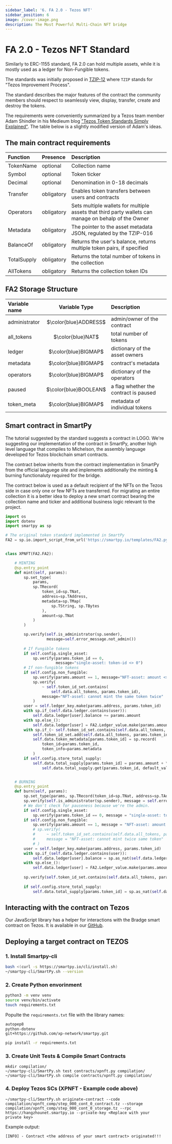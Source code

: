 ```yaml
---
sidebar_label: '6. FA 2.0 - Tezos NFT'
sidebar_position: 6
image: /cover-image.png
description: The Most Powerful Multi-Chain NFT bridge
---
```


# FA 2.0 - Tezos NFT Standard

Similarly to ERC-1155 standard, FA 2.0 can hold multiple assets, while it is mostly used as a ledger for Non-Fungible tokens.

The standards was initially proposed in [TZIP-12](https://gitlab.com/tezos/tzip/-/tree/master/proposals/tzip-12) where `TZIP` stands for "Tezos Improvement Process".

The standard describes the major features of the contract the community members should respect to seamlessly view, display, transfer, create and destroy the tokens.

The requirements were conveniently summarized by a Tezos team member Adam Shindler in his Medieum blog ["Tezos Token Standards Simply Explained"](https://medium.com/tezos-israel/tezos-token-standards-simply-explained-352e76c1ee5b). The table below is a slightly modified version of Adam's ideas.

## The main contract requirements

|Function|Presence|Description|
|:-|:-|:-|
|TokenName|optional|Collection name|
|Symbol|optional|Token ticker|
|Decimal|optional|Denomination in 0-18 decimals|
|Transfer|obligatory|Enables token transfers between users and contracts|
|Operators|obligatory|Sets multiple wallets for multiple assets that third party wallets can manage on behalp of the Owner|
|Metadata|obligatory|The pointer to the asset metadata JSON, regulated by the TZIP-016|
|BalanceOf|obligatory|Returns the user's balance, returns multiple token pairs, if specified|
|TotalSupply|obligatory|Returns the total number of tokens in the collection|
|AllTokens|obligatory|Returns the collection token IDs|


## FA2 Storage Structure

|Variable name|Variable Type|Description|
|:-|:-:|:-|
|administrator|$\color{blue}ADDRESS$|admin/owner of the contract|
|all_tokens|$\color{blue}NAT$|total number of tokens|
|ledger|$\color{blue}BIGMAP$|dictionary of the asset owners|
|metadata|$\color{blue}BIGMAP$|contract's metadata|
|operators|$\color{blue}BIGMAP$|dictionary of the operators|
|paused|$\color{blue}BOOLEAN$|a flag whether the contract is paused|
|token_meta|$\color{blue}BIGMAP$|metadata of individual tokens|

## Smart contract in SmartPy

The tutorial suggested by the standard suggests a contract in LOGO. We're suggesting our implementation of the contract in SmartPy, another high level language that compiles to Michelson, the assembly language developed for Tezos blockchain smart contracts.

The contract below inherits from the contract implementation in SmartPy from the official languege site and implements additionally the minting & burning functionaluty required for the bridge.

The contract below is used as a default recipient of the NFTs on the Tezos side in case only one or few NFTs are transferred. For migrating an entire collection it is a better idea to deploy a new smart contract bearing the collection name and ticker and additional business logic relevant to the project.

```python
import os
import dotenv
import smartpy as sp

# The original token standard implemented in SmartPy
FA2 = sp.io.import_script_from_url('https://smartpy.io/templates/FA2.py')


class XPNFT(FA2.FA2):

    # MINTING
    @sp.entry_point
    def mint(self, params):
        sp.set_type(
            params,
            sp.TRecord(
                token_id=sp.TNat,
                address=sp.TAddress,
                metadata=sp.TMap(
                    sp.TString, sp.TBytes
                ),
                amount=sp.TNat
            )
        )

        sp.verify(self.is_administrator(sp.sender),
                  message=self.error_message.not_admin())
        
        # If Fungible tokens
        if self.config.single_asset:
            sp.verify(params.token_id == 0,
                      message="single-asset: token-id <> 0")
        # If non-fungible tokens
        if self.config.non_fungible:
            sp.verify(params.amount == 1, message="NFT-asset: amount <> 1")
            sp.verify(
                ~ self.token_id_set.contains(
                    self.data.all_tokens, params.token_id),
                message="NFT-asset: cannot mint the same token twice"
            )
        user = self.ledger_key.make(params.address, params.token_id)
        with sp.if_(self.data.ledger.contains(user)):
            self.data.ledger[user].balance += params.amount
        with sp.else_():
            self.data.ledger[user] = FA2.Ledger_value.make(params.amount)
        with sp.if_(~ self.token_id_set.contains(self.data.all_tokens, params.token_id)):
            self.token_id_set.add(self.data.all_tokens, params.token_id)
            self.data.token_metadata[params.token_id] = sp.record(
                token_id=params.token_id,
                token_info=params.metadata
            )
        if self.config.store_total_supply:
            self.data.total_supply[params.token_id] = params.amount + \
                self.data.total_supply.get(params.token_id, default_value=0)


    # BURNING
    @sp.entry_point
    def burn(self, params):
        sp.set_type(params, sp.TRecord(token_id=sp.TNat, address=sp.TAddress, amount=sp.TNat))
        sp.verify(self.is_administrator(sp.sender), message = self.error_message.not_admin())
        # We don't check for pauseness because we're the admin.
        if self.config.single_asset:
            sp.verify(params.token_id == 0, message = "single-asset: token-id <> 0")
        if self.config.non_fungible:
            sp.verify(params.amount == 1, message = "NFT-asset: amount <> 1")
            # sp.verify(
            #     ~ self.token_id_set.contains(self.data.all_tokens, params.token_id),
            #     message = "NFT-asset: cannot mint twice same token"
            # )
        user = self.ledger_key.make(params.address, params.token_id)
        with sp.if_(self.data.ledger.contains(user)):
            self.data.ledger[user].balance = sp.as_nat(self.data.ledger[user].balance - params.amount)
        with sp.else_():
            self.data.ledger[user] = FA2.Ledger_value.make(params.amount)
            
        sp.verify(self.token_id_set.contains(self.data.all_tokens, params.token_id), "token-id doesn't exists.")
            
        if self.config.store_total_supply:
            self.data.total_supply[params.token_id] = sp.as_nat(self.data.total_supply.get(params.token_id, default_value = 0) - params.amount)
```

## Interacting with the contract on Tezos

Our JavaScript library has a helper for interactions with the Bradge smart contract on Tezos. It is available in our [GitHub](https://github.com/XP-NETWORK/xpjs/blob/secretjs/src/helpers/tezos.ts).

## Deploying a target contract on TEZOS

### 1. Install Smartpy-cli
```bash
bash <(curl -s https://smartpy.io/cli/install.sh)
~/smartpy-cli/SmartPy.sh --version
```


### 2. Create Python envorinment
```bash
python3 -m venv venv
source venv/bin/activate
touch requirements.txt
```

Populte the `requirements.txt` file with the library names:

```txt
autopep8
python-dotenv
git+https://github.com/xp-network/smartpy.git
```

```bash
pip install -r requirements.txt
```

### 3. Create Unit Tests & Compile Smart Contracts
```
mkdir compilation/
~/smartpy-cli/SmartPy.sh test contracts/xpnft.py compilation/
~/smartpy-cli/SmartPy.sh compile contracts/xpnft.py compilation/
```

### 4. Deploy Tezos SCs (XPNFT - Example code above)
```
~/smartpy-cli/SmartPy.sh originate-contract --code compilation/xpnft_comp/step_000_cont_0_contract.tz --storage compilation/xpnft_comp/step_000_cont_0_storage.tz --rpc https://hangzhounet.smartpy.io --private-key <Replace with your private key>
```
Example output:
```
[INFO] - Contract <the address of your smart contract> originated!!!
```